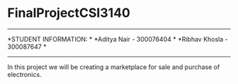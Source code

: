 # FinalProjectCSI3140
*****************************
*STUDENT INFORMATION:       *
*Aditya Nair - 300076404    * 
*Ribhav Khosla - 300087647  *
*****************************

In this project we will be creating a marketplace for sale and purchase of electronics. 
